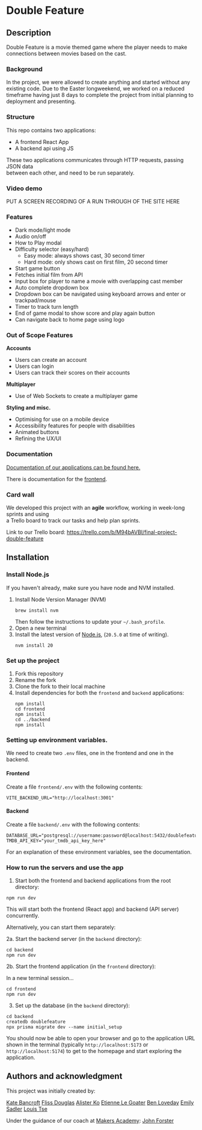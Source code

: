 # Double Feature

## Description

Double Feature is a movie themed game where the player needs to make connections between movies based on the cast.

### Background

In the project, we were allowed to create anything and started without any existing code.
Due to the Easter longweekend, we worked on a reduced timeframe having just 8 days to complete
the project from initial planning to deployment and presenting.

### Structure

This repo contains two applications:

- A frontend React App
- A backend api using JS

These two applications communicates through HTTP requests, passing JSON data  
between each other, and need to be run separately.

### Video demo

PUT A SCREEN RECORDING OF A RUN THROUGH OF THE SITE HERE

### Features

- Dark mode/light mode
- Audio on/off
- How to Play modal
- Difficulty selector (easy/hard)
  - Easy mode: always shows cast, 30 second timer
  - Hard mode: only shows cast on first film, 20 second timer
- Start game button
- Fetches initial film from API
- Input box for player to name a movie with overlapping cast member
- Auto complete dropdown box
- Dropdown box can be navigated using keyboard arrows and enter or trackpad/mouse
- Timer to track turn length
- End of game modal to show score and play again button
- Can navigate back to home page using logo

### Out of Scope Features

**Accounts**

- Users can create an account
- Users can login
- Users can track their scores on their accounts

**Multiplayer**

- Use of Web Sockets to create a multiplayer game

**Styling and misc.**

- Optimising for use on a mobile device
- Accessibility features for people with disabilities
- Animated buttons
- Refining the UX/UI

### Documentation

[Documentation of our applications can be found here.](./docs)

There is documentation for the [frontend](./docs/frontend_routes).

### Card wall

We developed this project with an **agile** workflow, working in week-long sprints and using  
a Trello board to track our tasks and help plan sprints.

Link to our Trello board: https://trello.com/b/M94bAVBI/final-project-double-feature

## Installation

### Install Node.js

If you haven't already, make sure you have node and NVM installed.

1. Install Node Version Manager (NVM)
   ```
   brew install nvm
   ```
   Then follow the instructions to update your `~/.bash_profile`.
2. Open a new terminal
3. Install the latest version of [Node.js](https://nodejs.org/en/), (`20.5.0` at
   time of writing).
   ```
   nvm install 20
   ```

### Set up the project

1. Fork this repository
2. Rename the fork
3. Clone the fork to their local machine
4. Install dependencies for both the `frontend` and `backend` applications:
   ```
   npm install
   cd frontend
   npm install
   cd ../backend
   npm install
   ```

### Setting up environment variables.

We need to create two `.env` files, one in the frontend and one in the backend.

#### Frontend

Create a file `frontend/.env` with the following contents:

```
VITE_BACKEND_URL="http://localhost:3001"
```

#### Backend

Create a file `backend/.env` with the following contents:

```
DATABASE_URL="postgresql://username:password@localhost:5432/doublefeature"
TMDB_API_KEY="your_tmdb_api_key_here"
```

For an explanation of these environment variables, see the documentation.

### How to run the servers and use the app

1. Start both the frontend and backend applications from the root directory:

```
npm run dev
```

This will start both the frontend (React app) and backend (API server) concurrently.

Alternatively, you can start them separately:

2a. Start the backend server (in the `backend` directory):

```
cd backend
npm run dev
```

2b. Start the frontend application (in the `frontend` directory):

In a new terminal session...

```
cd frontend
npm run dev
```

3. Set up the database (in the `backend` directory):

```
cd backend
createdb doublefeature
npx prisma migrate dev --name initial_setup
```

You should now be able to open your browser and go to the application URL shown in the terminal (typically `http://localhost:5173` or `http://localhost:5174`) to get to the homepage and start exploring the application.

## Authors and acknowledgment

This project was initially created by:

[Kate Bancroft](https://github.com/KI-22)
[Fliss Douglas](https://github.com/flissd1795)
[Alister Ko](https://github.com/alistershko)
[Etienne Le Goater](https://github.com/Elegoater)
[Ben Loveday](https://github.com/StrawberryScot)
[Emily Sadler](https://github.com/EmiSadler)
[Louis Tse](https://github.com/Louistwt)

Under the guidance of our coach at [Makers Academy](https://github.com/makersacademy):
[John Forster](https://github.com/JohnForster)

```

```
